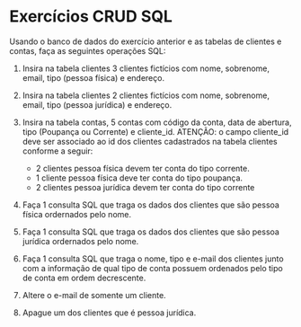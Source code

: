 # Exercícios CRUD SQL

Usando o banco de dados do exercício anterior e as tabelas de clientes e contas, faça as seguintes operações SQL:

1. Insira na tabela clientes 3 clientes fictícios com nome, sobrenome, email, tipo (pessoa física) e endereço.

2. Insira na tabela clientes 2 clientes fictícios com nome, sobrenome, email, tipo (pessoa jurídica) e endereço.

3. Insira na tabela contas, 5 contas com código da conta, data de abertura, tipo (Poupança ou Corrente) e cliente_id. ATENÇÃO: o campo cliente_id deve ser associado ao id dos clientes cadastrados na tabela clientes conforme a seguir:

	- 2 clientes pessoa física devem ter conta do tipo corrente.
	- 1 cliente pessoa física deve ter conta do tipo poupança.
	- 2 clientes pessoa jurídica devem ter conta do tipo corrente
	
4. Faça 1 consulta SQL que traga os dados dos clientes que são pessoa física ordernados pelo nome.

5. Faça 1 consulta SQL que traga os dados dos clientes que são pessoa jurídica ordernados pelo nome.

6. Faça 1 consulta SQL que traga o nome, tipo e e-mail dos clientes junto com a informação de qual tipo de conta possuem ordenados pelo tipo de conta em ordem decrescente.

7. Altere o e-mail de somente um cliente.

8. Apague um dos clientes que é pessoa jurídica.